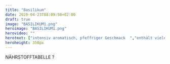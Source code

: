 ```yaml
---
title: "Basilikum"
date: 2020-04-23T08:09:50+02:00
draft: true
image: "BASILIKUM1.png"
heroimage: "BASILIKUM1.png"
herovideo: ""
herotext: ["intensiv aromatisch, pfeffriger Geschmack  ","enthält viele ätherische Öle  ","reich an Enzymen sowie Vitaminen  ","hoher Energiegehalt  "]
heroheight: 350px
---
```




<!--

Basilikum-Die Jungpflanze schmeckt noch kräftiger als Basilikumblätter. Das Mini-Blattgemüse hat einen intensiv aromatischen, pfeffrigen Geschmack und kann überall dort eingesetzt werden, wo man Basilikumblätter verwendet (mediterrane Küche, Salate, Suppen, zur Dekoration). Schmeckt besonders in Verbindung mit Tomaten.  Basilikum hat einen hohen Energiegehalt, enthält viele ätherische Öle, ist reich an Enzymen sowie Vitaminen und enthält viele Mineralstoffe. Basilikum hat einen hohen Energiegehalt. -->

NÄHRSTOFFTABELLE ?
